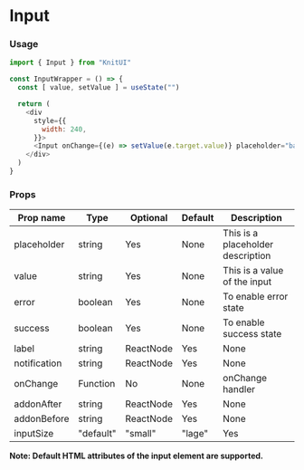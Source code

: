 <!-- STORY -->

# Input

### Usage

```javascript
import { Input } from "KnitUI"

const InputWrapper = () => {
  const [ value, setValue ] = useState("")

  return (
    <div
      style={{
        width: 240,
      }}>
      <Input onChange={(e) => setValue(e.target.value)} placeholder="basic usage" />
    </div>
  )
}
```

### Props

| Prop name   | Type               | Optional | Default   |  Description                      |
|-------------|--------------------|----------|-----------|-----------------------------------|
| placeholder | string             | Yes      | None      | This is a placeholder description |
| value       | string             | Yes      | None      | This is a value of the input |
| error       | boolean            | Yes      | None      | To enable error state |
| success     | boolean            | Yes      | None      | To enable success state|
| label       | string | ReactNode | Yes      | None      | content to be shown above the input as a label|
| notification| string | ReactNode | Yes      | None      | content to be shown below the input as a notification|
| onChange    | Function           | No       | None      | onChange handler|
| addonAfter  | string | ReactNode | Yes      | None      | to show after input|
| addonBefore | string | ReactNode | Yes      | None      | to show before input|
| inputSize   | "default"|"small"|"lage" | Yes      | "default"      | the size of the inputbutton|


**Note: Default HTML attributes of the input element are supported.**